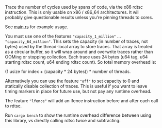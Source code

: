 Trace the number of cycles used by spans of code, via the x86 rdtsc instruction.
This is only usable on x86 / x86_64 architectures.
It will probably give questionable results unless you're pinning threads to cores.

See [main.rs](src/main.rs) for example usage.

You must use one of the features `"capacity_1_million"` ... `"capacity_64_million"`.
This sets the capacity (in number of traces, not bytes) used by the thread-local array to store traces.
That array is treated as a circular buffer, so it will wrap around and overwrite traces rather than OOMing or stopping collection.
Each trace uses 24 bytes (u64 tag, u64 starting rdtsc count, u64 ending rdtsc count).
So total memory overhead is:

(1 usize for index + (capacity * 24 bytes)) * number of threads. 

Alternatively you can use the feature `"off"` to set capacity to 0 and statically disable collection of traces.
This is useful if you want to leave timing markers in place for future use, but not pay any runtime overhead.

The feature `"lfence"` will add an lfence instruction before and after each call to rdtsc.

Run `cargo bench` to show the runtime overhead difference between using this library, vs directly calling rdtsc twice and subtracting.
